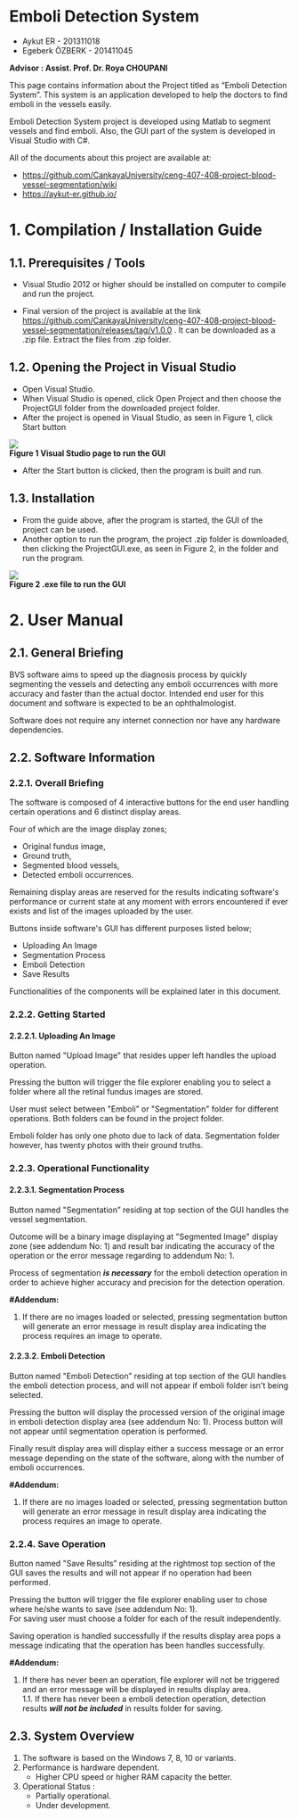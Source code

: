 # Emboli Detection System  
  
* Aykut ER - 201311018  
* Egeberk ÖZBERK - 201411045  
  
**Advisor : Assist. Prof. Dr. Roya CHOUPANI**  
  
This page contains information about the Project titled as “Emboli Detection System”. This system is an application developed to help the doctors to find emboli in the vessels easily.  
  
Emboli Detection System project is developed using Matlab to segment vessels and find emboli. Also, the GUI part of the system is developed in Visual Studio with C#.  
  
All of the documents about this project are available at:  
* https://github.com/CankayaUniversity/ceng-407-408-project-blood-vessel-segmentation/wiki
* https://aykut-er.github.io/
  
  
# **1. Compilation / Installation Guide**  
  
## **1.1. Prerequisites / Tools**  
  
* Visual Studio 2012 or higher should be installed on computer to compile and run the project.  

* Final version of the project is available at the link https://github.com/CankayaUniversity/ceng-407-408-project-blood-vessel-segmentation/releases/tag/v1.0.0 . It can be downloaded as a .zip file. Extract the files from .zip folder.  
  
## **1.2. Opening the Project in Visual Studio**  
  
* Open Visual Studio.
* When Visual Studio is opened, click Open Project and then choose the ProjectGUI folder from the downloaded project folder.
* After the project is opened in Visual Studio, as seen in Figure 1, click Start button
  
![](https://drive.google.com/uc?id=1W_TmkQOc9OnT22-LetiHVXkheo0Db8sy)  
**Figure 1 Visual Studio page to run the GUI**  
  
* After the Start button is clicked, then the program is built and run.  
  
## **1.3. Installation**  
  
* From the guide above, after the program is started, the GUI of the project can be used. 
* Another option to run the program, the project .zip folder is downloaded, then clicking the ProjectGUI.exe, as seen in Figure 2, in the folder and run the program.
  
![](https://drive.google.com/uc?id=1iCZHC4IaJzXoLKqwkUe6I7vNdGwNurMl)  
**Figure 2 .exe file to run the GUI**  
  
# **2. User Manual**  
  
## **2.1. General Briefing**  
  
BVS software aims to speed up the diagnosis process by quickly segmenting the vessels and detecting any emboli occurrences with more accuracy and faster than the actual doctor. Intended end user for this document and software is expected to be an ophthalmologist.  

Software does not require any internet connection nor have any hardware dependencies.  
  
## **2.2. Software Information**  
### **2.2.1. Overall Briefing**  
  
The software is composed of 4 interactive buttons for the end user handling certain operations and 6 distinct display areas.  
  
  Four of which are the image display zones;
* Original fundus image,
* Ground truth,
* Segmented blood vessels,
* Detected emboli occurrences.  
  
Remaining display areas are reserved for the results indicating software's performance or current state at any moment with errors encountered if ever exists and list of the images uploaded by the user.  

Buttons inside software's GUI has different purposes listed below;  
* Uploading An Image
* Segmentation Process
* Emboli Detection
* Save Results  
  
Functionalities of the components will be explained later in this document.  
  
### **2.2.2. Getting Started**  
#### **2.2.2.1. Uploading An Image**  
  
Button named "Upload Image" that resides upper left handles the upload operation.  

Pressing the button will trigger the file explorer enabling you to select a folder where all the retinal fundus images are stored.  

User must select between "Emboli” or "Segmentation" folder for different operations. Both folders can be found in the project folder.  

Emboli folder has only one photo due to lack of data. Segmentation folder however, has twenty photos with their ground truths.  
  
### **2.2.3. Operational Functionality**  
#### **2.2.3.1. Segmentation Process**  
  
Button named "Segmentation” residing at top section of the GUI handles the vessel segmentation.  

Outcome will be a binary image displaying at "Segmented Image" display zone (see addendum No: 1) and result bar indicating the accuracy of the operation or the error message regarding to addendum No: 1.  

Process of segmentation **_is necessary_** for the emboli detection operation in order to achieve higher accuracy and precision for the detection operation.  
  
**#Addendum:**  
1.	If there are no images loaded or selected, pressing segmentation button will generate an error message in result display area indicating the process requires an image to operate.  
  
#### **2.2.3.2. Emboli Detection**  
  
Button named "Emboli Detection” residing at top section of the GUI handles the emboli detection process, and will not appear if emboli folder isn't being selected.  

Pressing the button will display the processed version of the original image in emboli detection display area (see addendum No: 1). Process button will not appear until segmentation operation is performed.  

Finally result display area will display either a success message or an error message depending on the state of the software, along with the number of emboli occurrences.  
  
**#Addendum:**
1.	If there are no images loaded or selected, pressing segmentation button will generate an error message in result display area indicating the process requires an image to operate.  
  
### **2.2.4. Save Operation**  
  
Button named "Save Results” residing at the rightmost top section of the GUI saves the results and will not appear if no operation had been performed.  

Pressing the button will trigger the file explorer enabling user to chose where he/she wants to save (see addendum No: 1).  
For saving user must choose a folder for each of the result independently.   

Saving operation is handled successfully if the results display area pops a message indicating that the operation has been handles successfully.  
  
**#Addendum:**  
1.	If there has never been an operation, file explorer will not be triggered and an error message will be displayed in results display area.  
1.1.	If there has never been a emboli detection operation, detection results **_will not be included_** in results folder for saving.  
  
## **2.3. System Overview**  
1.	The software is based on the Windows 7, 8, 10 or variants.
2.	Performance is hardware dependent.
    -	Higher CPU speed or higher RAM capacity the better.
3.	Operational Status :
    -	Partially operational.
    -	Under development.

